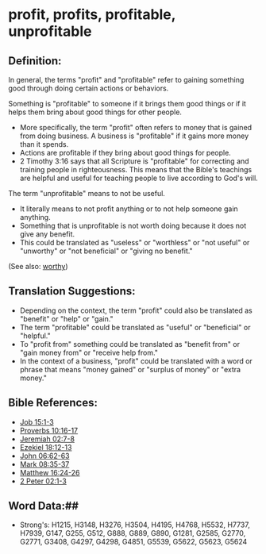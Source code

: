 # profit, profits, profitable, unprofitable #

## Definition: ##

In general, the terms "profit" and "profitable" refer to gaining something good through doing certain actions or behaviors.

Something is "profitable" to someone if it brings them good things or if it helps them bring about good things for other people.

* More specifically, the term "profit" often refers to money that is gained from doing business. A business is "profitable" if it gains more money than it spends.
* Actions are profitable if they bring about good things for people.
* 2 Timothy 3:16 says that all Scripture is "profitable" for correcting and training people in righteousness. This means that the Bible's teachings are helpful and useful for teaching people to live according to God's will.

The term "unprofitable" means to not be useful.

* It literally means to not profit anything or to not help someone gain anything.
* Something that is unprofitable is not worth doing because it does not give any benefit.
* This could be translated as "useless" or "worthless" or "not useful" or "unworthy" or "not beneficial" or "giving no benefit."

(See also: [worthy](../kt/worthy.md))

## Translation Suggestions: ##

* Depending on the context, the term "profit" could also be translated as "benefit" or "help" or "gain."
* The term "profitable" could be translated as "useful" or "beneficial" or "helpful."
* To "profit from" something could be translated as "benefit from" or "gain money from" or "receive help from."
* In the context of a business, "profit" could be translated with a word or phrase that means "money gained" or "surplus of money" or "extra money."

## Bible References: ##

* [Job 15:1-3](rc://en/tn/help/job/15/01)
* [Proverbs 10:16-17](rc://en/tn/help/pro/10/16)
* [Jeremiah 02:7-8](rc://en/tn/help/jer/02/07)
* [Ezekiel 18:12-13](rc://en/tn/help/ezk/18/12)
* [John 06:62-63](rc://en/tn/help/jhn/06/62)
* [Mark 08:35-37](rc://en/tn/help/mrk/08/35)
* [Matthew 16:24-26](rc://en/tn/help/mat/16/24)
* [2 Peter 02:1-3](rc://en/tn/help/2pe/02/01)

## Word Data:##

* Strong's: H1215, H3148, H3276, H3504, H4195, H4768, H5532, H7737, H7939, G147, G255, G512, G888, G889, G890, G1281, G2585, G2770, G2771, G3408, G4297, G4298, G4851, G5539, G5622, G5623, G5624
